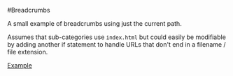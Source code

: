 #Breadcrumbs

A small example of breadcrumbs using just the current path.

Assumes that sub-categories use `index.html` but could easily be modifiable by adding another if statement to handle URLs that don't end in a filename / file extension.  

[Example](dalanmiller.github.io/breadcrumbs_example)
